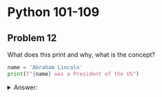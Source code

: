 # Python 101-109
## Problem 12

What does this print and why, what is the concept?

```Python
name = 'Abraham Lincoln'
print(f"{name} was a President of the US")
```

<details>
<summary>Answer:</summary>

This will print Abraham Lincoln was a President of the US. The f prefix in the print function allows the value of the variable to be interpolated and merged with the rest of the print statement. This demonstrates f-strings.

</details>